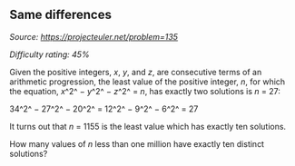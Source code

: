 Same differences
----------------

*Source: https://projecteuler.net/problem=135*


*Difficulty rating: 45%*

Given the positive integers, *x*, *y*, and *z*, are consecutive terms of
an arithmetic progression, the least value of the positive integer, *n*,
for which the equation, *x*^2^ − *y*^2^ − *z*^2^ = *n*, has exactly two
solutions is *n* = 27:

34^2^ − 27^2^ − 20^2^ = 12^2^ − 9^2^ − 6^2^ = 27

It turns out that *n* = 1155 is the least value which has exactly ten
solutions.

How many values of *n* less than one million have exactly ten distinct
solutions?
